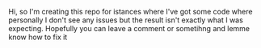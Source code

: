 Hi, so I'm creating this repo for istances where I've got some code where personally I don't see any issues but the result isn't exactly what I was expecting. Hopefully you can leave a comment or sometihng and lemme know how to fix it
